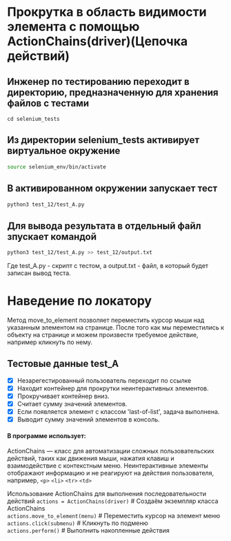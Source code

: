 # Прокрутка в область видимости элемента с помощью ActionChains(driver)(Цепочка действий)

## Инженер по тестированию переходит в директорию, предназначенную для хранения файлов с тестами
```
cd selenium_tests
```
## Из директории selenium_tests активирует виртуальное окружение
```sh
source selenium_env/bin/activate
```
## В активированном окружении запускает тест 
```sh
python3 test_12/test_A.py
```
## Для вывода результата в отдельный файл зпускает командой 
```sh
python3 test_12/test_A.py >> test_12/output.txt
```
Где test_A.py -  скрипт с тестом, а output.txt - файл, в который будет записан вывод теста.


# Наведение по локатору
Метод move_to_element  позволяет переместить курсор мыши над указанным элементом на странице.
После того как мы переместились к объекту на странице и можем произвести требуемое действие, например кликнуть по нему.

## Тестовые данные test_A
- [x] Незарегестированный пользователь переходит по ссылке
- [x] Находит контейнер для прокрутки неинтерактивных элементов.
- [x] Прокручивает контейнер вниз.
- [x] Считает сумму значений элементов.
- [x] Если появляется элемент с классом 'last-of-list', задача выполнена.
- [x] Выводит сумму значений элементов в консоль.
#### В программе использует:
ActionChains — класс для автоматизации сложных пользовательских действий, таких как движения мыши, нажатия клавиш и взаимодействие с контекстным меню.
Неинтерактивные элементы отображают информацию и не реагируют на действия пользователя, например, ```<p>``` ```<li>``` ```<tr>``` ```<td>```

 Использование ActionChains для выполнения последовательности действий
```actions = ActionChains(driver)``` # Создаём экземпляр класса ActionChains\
```actions.move_to_element(menu)``` # Переместить курсор на элемент меню\
```actions.click(submenu)``` # Кликнуть по подменю\
```actions.perform()``` # Выполнить накопленные действия
